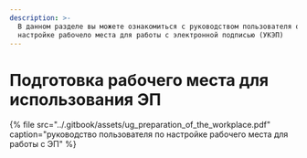 ```yaml
---
description: >-
  В данном разделе вы можете ознакомиться с руководством пользователя оп
  настройке рабочело места для работы с электронной подписью (УКЭП)
---
```


# Подготовка рабочего места для использования ЭП

{% file src="../.gitbook/assets/ug\_preparation\_of\_the\_workplace.pdf" caption="руководство пользователя по настройке рабочего места для работы с ЭП" %}




